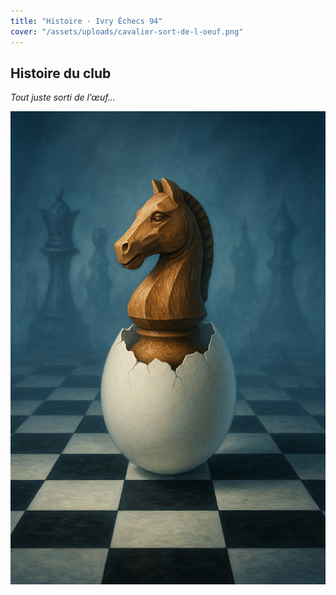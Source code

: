 ```yaml
---
title: "Histoire · Ivry Échecs 94"
cover: "/assets/uploads/cavalier-sort-de-l-oeuf.png"
---
```


<section class="container">
<h1 class="section-title">Histoire du club</h1>
<p><em>Tout juste sorti de l’œuf…</em></p>
<p><img alt="Cavalier sort de l'œuf" src="/assets/uploads/cavalier-sort-de-l-oeuf.png"/></p>
</section>
